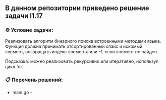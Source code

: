 ## В данном репозитории приведено решение задачи l1.17  

### ⚙️ Условие задачи:  

Реализовать алгоритм бинарного поиска встроенными методами языка.
Функция должна принимать отсортированный слайс и искомый элемент, возвращать индекс элемента или -1, если элемент не найден.

Подсказка: можно реализовать рекурсивно или итеративно, используя цикл for.

### 📋 Перечень решений:

- main.go -   
